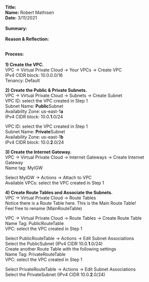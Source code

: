 **Title:** \
**Name:** Robert Mathisen\
**Date:** 3/11/2021 \
\
**Summary:** \
<br/>
**Reason & Reflection:** \
<br/>

**Process:** <br/>
\
**1) Create the VPC.** <br/>
VPC → Virtual Private Cloud → Your VPCs → Create VPC \
IPv4 CIDR block: 10.0.0.0/16 \
Tenancy: Default

**2) Create the Public & Private Subnets.** <br/>
VPC → Virtual Private Cloud → Subnets → Create Subnet\
VPC ID: select the VPC created in Step 1 \
Subnet Name: **Public**Subnet \
Availability Zone: us-east-1**a** \
IPv4 CIDR block: 10.0.**1**.0/24

VPC ID: select the VPC created in Step 1 \
Subnet Name: **Private**Subnet \
Availability Zone: us-east-1**b** \
IPv4 CIDR block: 10.0.**2**.0/24

**3) Create the Internet Gateway.** <br/>
VPC → Virtual Private Cloud → Internet Gateways → Create Internet Gateway\
Name tag: MyIGW 

Select MyIGW → Actions → Attach to VPC \
Available VPCs: select the VPC created in Step 1

**4) Create Route Tables and Associate the Subnets.** <br/>
VPC → Virtual Private Cloud → Route Tables \
Notice there is a Route Table here. This is the Main Route Table! \
Feel free to rename (MainRouteTable)

VPC → Virtual Private Cloud → Route Tables → Create Route Table \
Name Tag: PublicRouteTable \
VPC: select the VPC created in Step 1

Select PublicRouteTable → Actions → Edit Subnet Associations \
Select the PublicSubnet (IPv4 CIDR 10.0.**1**.0/24)
\
Create another Route Table with the following settings \
Name Tag: PrivateRouteTable \
VPC: select the VPC created in Step 1

Select PrivateRouteTable → Actions → Edit Subnet Associations \
Select the PrivateSubnet (IPv4 CIDR 10.0.**2**.0/24)







